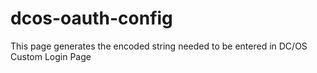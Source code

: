 # dcos-oauth-config
This page generates the encoded string needed to be entered in DC/OS Custom Login Page
